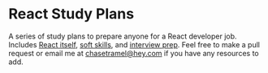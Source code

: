# React Study Plans
A series of study plans to prepare anyone for a React developer job. Includes [React itself](https://github.com/ChaseTramel/react-study-plans/blob/main/react-plan.md), [soft skills](https://github.com/ChaseTramel/react-study-plans/blob/main/soft-skills.md), and [interview prep](https://github.com/ChaseTramel/react-study-plans/blob/main/interview-prep.md). Feel free to make a pull request or email me at [chasetramel@hey.com](mailto:chasetramel@hey.com) if you have any resources to add.
